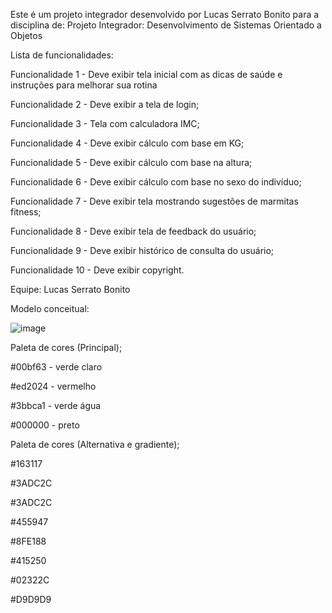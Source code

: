 Este é um projeto integrador desenvolvido por Lucas Serrato Bonito para a disciplina de: Projeto Integrador: Desenvolvimento de Sistemas Orientado a Objetos

Lista de funcionalidades:

Funcionalidade 1 - Deve exibir tela inicial com as dicas de saúde e instruções para melhorar sua rotina

Funcionalidade 2 - Deve exibir a tela de login;

Funcionalidade 3 - Tela com calculadora IMC;

Funcionalidade 4 - Deve exibir cálculo com base em KG;

Funcionalidade 5 - Deve exibir cálculo com base na altura;

Funcionalidade 6 - Deve exibir cálculo com base no sexo do indivíduo;

Funcionalidade 7 - Deve exibir tela mostrando sugestões de marmitas fitness;

Funcionalidade 8 - Deve exibir tela de feedback do usuário;

Funcionalidade 9 - Deve exibir histórico de consulta do usuário;

Funcionalidade 10 - Deve exibir copyright.

Equipe: Lucas Serrato Bonito




Modelo conceitual:

![image](https://github.com/LucasSerrato/Sistema-de-marmitas/assets/118152935/5c1e1d8c-9bf8-4319-9ff2-e29814e5b52e)


Paleta de cores (Principal);

#00bf63 - verde claro

#ed2024 - vermelho

#3bbca1 - verde água

#000000 - preto

 Paleta de cores (Alternativa e gradiente);

#163117

#3ADC2C

#3ADC2C

#455947

#8FE188

#415250

#02322C

#D9D9D9

